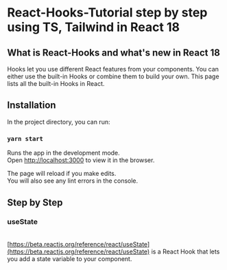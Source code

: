 # React-Hooks-Tutorial step by step using TS, Tailwind in React 18

## What is React-Hooks and what's new in React 18

Hooks let you use different React features from your components. You can either use the built-in Hooks or combine them to build your own. This page lists all the built-in Hooks in React.


## Installation

In the project directory, you can run:

### `yarn start`

Runs the app in the development mode.\
Open [http://localhost:3000](http://localhost:3000) to view it in the browser.

The page will reload if you make edits.\
You will also see any lint errors in the console.


## Step by Step

### useState

\
[https://beta.reactjs.org/reference/react/useState](https://beta.reactjs.org/reference/react/useState) is a React Hook that lets you add a state variable to your component.
